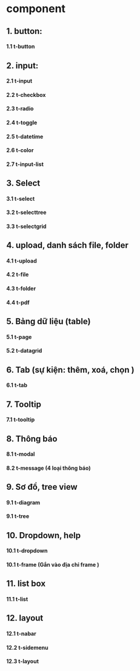 # component

## 1. button: 
#### 1.1 t-button

## 2. input:
#### 2.1 t-input

#### 2.2 t-checkbox

#### 2.3 t-radio

#### 2.4 t-toggle

#### 2.5  t-datetime

#### 2.6  t-color

#### 2.7 t-input-list

## 3. Select

#### 3.1 t-select

#### 3.2 t-selecttree

#### 3.3 t-selectgrid

## 4. upload, danh sách file, folder
#### 4.1  t-upload

#### 4.2 t-file

#### 4.3 t-folder

#### 4.4 t-pdf

## 5. Bảng dữ liệu (table)
#### 5.1 t-page

#### 5.2 t-datagrid

## 6. Tab  (sự kiện: thêm, xoá, chọn )
#### 6.1 t-tab

## 7. Tooltip
#### 7.1 t-tooltip


## 8. Thông báo
#### 8.1 t-modal

#### 8.2 t-message (4 loại thông báo)

## 9. Sơ đồ, tree view
#### 9.1 t-diagram 

#### 9.1 t-tree

## 10. Dropdown, help

#### 10.1 t-dropdown

#### 10.1 t-frame (Gắn vào địa chỉ frame )

## 11. list box

#### 11.1 t-list

## 12. layout
#### 12.1 t-nabar

#### 12.2 t-sidemenu

#### 12.3 t-layout





